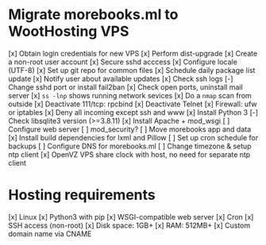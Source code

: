 # Migrate morebooks.ml to WootHosting VPS
[x] Obtain login credentials for new VPS
[x] Perform dist-upgrade
[x] Create a non-root user account
[x] Secure sshd acccess
[x] Configure locale (UTF-8)
[x] Set up git repo for common files
[x] Schedule daily package list update
    [x] Notify user about available updates
[x] Check ssh logs
    [-] Change sshd port or install fail2ban
[x] Check open ports, uninstall mail server
    [x] `ss -lnp` shows running network sevices
    [x] Do a `nmap` scan from outside
        [x] Deactivate 111/tcp: rpcbind
[x] Deactivate Telnet
[x] Firewall: ufw or iptables
    [x] Deny all incoming except ssh and www
[x] Install Python 3
[-] Check libsqlite3 version (>=3.8.11)
[x] Install Apache + mod_wsgi
[ ] Configure web server
    [ ] mod_security?
[ ] Move morebooks app and data
    [x] Install build dependencies for lxml and Pillow
[ ] Set up cron schedule for backups
[ ] Configure DNS for morebooks.ml
[ ] Change timezone & setup ntp client
    [x] OpenVZ VPS share clock with host, no need
        for separate ntp client


# Hosting requirements
[x] Linux
[x] Python3 with pip
[x] WSGI-compatible web server
[x] Cron
[x] SSH access (non-root)
[x] Disk space: 1GB+
[x] RAM: 512MB+
[x] Custom domain name via CNAME
